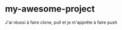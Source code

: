 # my-awesome-project 

<section>
    J'ai réussi à faire clone, pull et je m'apprête à faire push
</section>